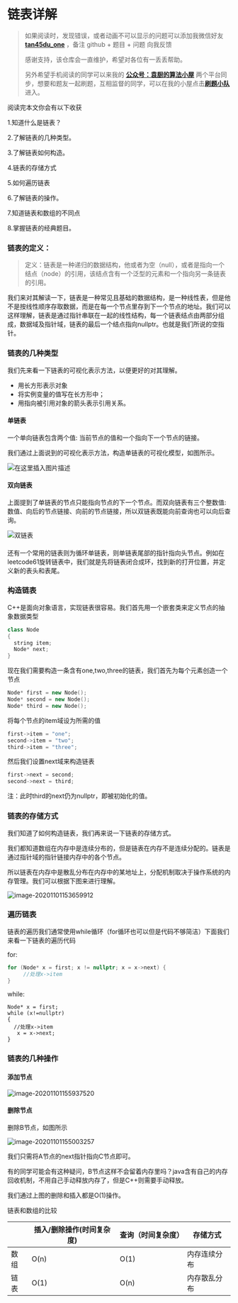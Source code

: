 # 链表详解

> 如果阅读时，发现错误，或者动画不可以显示的问题可以添加我微信好友  **[tan45du_one](https://raw.githubusercontent.com/tan45du/tan45du.github.io/master/个人微信.15egrcgqd94w.jpg)** ，备注  github  + 题目 + 问题  向我反馈
>
> 感谢支持，该仓库会一直维护，希望对各位有一丢丢帮助。
>
> 另外希望手机阅读的同学可以来我的 <u>[**公众号：袁厨的算法小屋**](https://raw.githubusercontent.com/tan45du/test/master/微信图片_20210320152235.2pthdebvh1c0.png)</u> 两个平台同步，想要和题友一起刷题，互相监督的同学，可以在我的小屋点击<u>[**刷题小队**](https://raw.githubusercontent.com/tan45du/test/master/微信图片_20210320152235.2pthdebvh1c0.png)</u>进入。 

阅读完本文你会有以下收获

1.知道什么是链表？

2.了解链表的几种类型。

3.了解链表如何构造。

4.链表的存储方式

5.如何遍历链表

6.了解链表的操作。

7.知道链表和数组的不同点

8.掌握链表的经典题目。

### 链表的定义：

> 定义：链表是一种递归的数据结构，他或者为空（null），或者是指向一个结点（node）的引用，该结点含有一个泛型的元素和一个指向另一条链表的引用。

我们来对其解读一下，链表是一种常见且基础的数据结构，是一种线性表，但是他不是按线性顺序存取数据，而是在每一个节点里存到下一个节点的地址。我们可以这样理解，链表是通过指针串联在一起的线性结构，每一个链表结点由两部分组成，数据域及指针域，链表的最后一个结点指向nullptr。也就是我们所说的空指针。

### 链表的几种类型

我们先来看一下链表的可视化表示方法，以便更好的对其理解。

- 用长方形表示对象
- 将实例变量的值写在长方形中；
- 用指向被引用对象的箭头表示引用关系。

#### 单链表

一个单向链表包含两个值: 当前节点的值和一个指向下一个节点的链接。

我们通过上面说到的可视化表示方法，构造单链表的可视化模型，如图所示。

![在这里插入图片描述](https://img-blog.csdnimg.cn/20210321125110539.png)



#### 双向链表

上面提到了单链表的节点只能指向节点的下一个节点。而双向链表有三个整数值: 数值、向后的节点链接、向前的节点链接，所以双链表既能向前查询也可以向后查询。

![双链表](https://cdn.jsdelivr.net/gh/tan45du/photobed@master/photo/双链表.3cw4hra1g3q0.png)

#### 

还有一个常用的链表则为循环单链表，则单链表尾部的指针指向头节点。例如在leetcode61旋转链表中，我们就是先将链表闭合成环，找到新的打开位置，并定义新的表头和表尾。

### 构造链表

C++是面向对象语言，实现链表很容易。我们首先用一个嵌套类来定义节点的抽象数据类型

```cpp
class Node 
{
  string item;
  Node* next;
}
```

现在我们需要构造一条含有one,two,three的链表，我们首先为每个元素创造一个节点

```cpp
Node* first = new Node();
Node* second = new Node();
Node* third = new Node();
```

将每个节点的item域设为所需的值

```cpp
first->item = "one";
second->item = "two";
third->item = "three";
```

然后我们设置next域来构造链表

```cpp
first->next = second;
second->next = third;
```

注：此时third的next仍为nullptr，即被初始化的值。

### 链表的存储方式

我们知道了如何构造链表，我们再来说一下链表的存储方式。

我们都知道数组在内存中是连续分布的，但是链表在内存不是连续分配的。链表是通过指针域的指针链接内存中的各个节点。

所以链表在内存中是散乱分布在内存中的某地址上，分配机制取决于操作系统的内存管理。我们可以根据下图来进行理解。

![image-20201101153659912](https://cdn.jsdelivr.net/gh/tan45du/photobed@master/photo/image-20201101153659912.9neaap4ogtc.png)

### 遍历链表

链表的遍历我们通常使用while循环（for循环也可以但是代码不够简洁）下面我们来看一下链表的遍历代码

for:

```cpp
for (Node* x = first; x != nullptr; x = x->next) {
     //处理x->item
}
```

while:

```
Node* x = first;
while (x!=nullptr) 
{
  //处理x->item
   x = x->next;
}
```

### 链表的几种操作

#### 添加节点

![image-20201101155937520](https://cdn.jsdelivr.net/gh/tan45du/photobed@master/photo/image-20201101155937520.my13cevp2cg.png)



#### 删除节点

删除B节点，如图所示

![image-20201101155003257](https://cdn.jsdelivr.net/gh/tan45du/photobed@master/photo/image-20201101155003257.4onlntrwj2i0.png)

我们只需将A节点的next指针指向C节点即可。

有的同学可能会有这种疑问，B节点这样不会留着内存里吗？java含有自己的内存回收机制，不用自己手动释放内存了，但是C++则需要手动释放。

我们通过上图的删除和插入都是O(1)操作。

链表和数组的比较

|      | 插入/删除操作(时间复杂度) | 查询（时间复杂度） | 存储方式     |
| ---- | ------------------------- | ------------------ | ------------ |
| 数组 | O(n)                      | O(1)               | 内存连续分布 |
| 链表 | O(1)                      | O(n)               | 内存散乱分布 |



